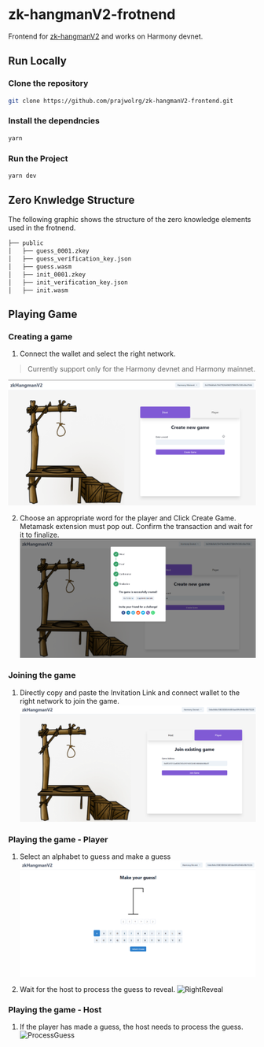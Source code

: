 # zk-hangmanV2-frotnend
Frontend for [zk-hangmanV2](https://github.com/prajwolrg/zk-hangmanV2) and works on Harmony devnet.

## Run Locally

### Clone the repository
```bash
git clone https://github.com/prajwolrg/zk-hangmanV2-frontend.git
```

### Install the dependncies
```bash
yarn
```
### Run the Project
```bash
yarn dev
```

## Zero Knwledge Structure
The following graphic shows the structure of the zero knowledge elements used in the frotnend.
```text
├── public
│   ├── guess_0001.zkey
│   ├── guess_verification_key.json
│   ├── guess.wasm
│   ├── init_0001.zkey
│   ├── init_verification_key.json
│   ├── init.wasm
```

## Playing Game

### Creating a game
1. Connect the wallet and select the right network. 
> Currently support only for the Harmony devnet and Harmony mainnet.

![CreateNewGameImage](assets/create_game.png)

2. Choose an appropriate word for the player and Click Create Game. Metamask extension must pop out. Confirm the transaction and wait for it to finalize.
![WaitingConfirmationImage](assets/game_created.png)

### Joining the game
1. Directly copy and paste the Invitation Link and connect wallet to the right network to join the game.
![JoinGameImage](assets/join_game.png)

### Playing the game - Player
1. Select an alphabet to guess and make a guess
![GuessImage](assets/submit_guess.png)

2. Wait for the host to process the guess to reveal.
![RightReveal](assets/right_guess)

### Playing the game - Host
1. If the player has made a guess, the host needs to process the guess. 
![ProcessGuess](assets/process_guess)

